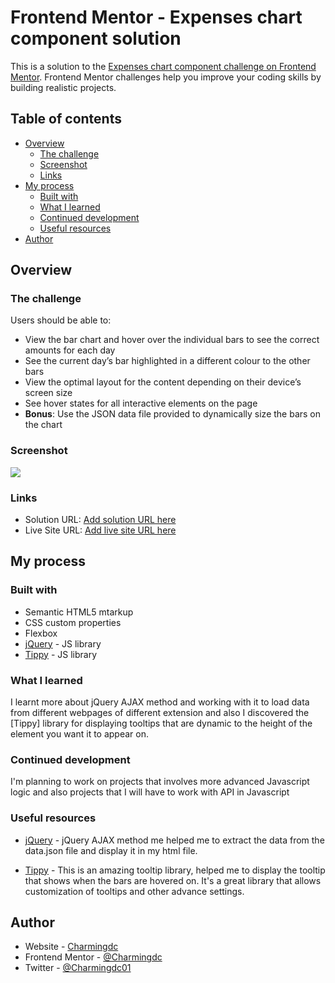 # Frontend Mentor - Expenses chart component solution

This is a solution to the [Expenses chart component challenge on Frontend Mentor](https://www.frontendmentor.io/challenges/expenses-chart-component-e7yJBUdjwt). Frontend Mentor challenges help you improve your coding skills by building realistic projects. 

## Table of contents

- [Overview](#overview)
  - [The challenge](#the-challenge)
  - [Screenshot](#screenshot)
  - [Links](#links)
- [My process](#my-process)
  - [Built with](#built-with)
  - [What I learned](#what-i-learned)
  - [Continued development](#continued-development)
  - [Useful resources](#useful-resources)
- [Author](#author)


## Overview

### The challenge

Users should be able to:

- View the bar chart and hover over the individual bars to see the correct amounts for each day
- See the current day’s bar highlighted in a different colour to the other bars
- View the optimal layout for the content depending on their device’s screen size
- See hover states for all interactive elements on the page
- **Bonus**: Use the JSON data file provided to dynamically size the bars on the chart

### Screenshot

![](./screenshot.jpg)


### Links

- Solution URL: [Add solution URL here](https://your-solution-url.com)
- Live Site URL: [Add live site URL here](https://your-live-site-url.com)

## My process

### Built with

- Semantic HTML5 mtarkup
- CSS custom properties
- Flexbox
- [jQuery](https://jquery.com) - JS library
- [Tippy](https://atomiks.github.io/tippyjs/) - JS library


### What I learned

I learnt more about jQuery AJAX method and working with it to load data from different webpages of different extension and also I discovered the [Tippy] library for displaying tooltips that are dynamic to the height of the element you want it to appear on.


### Continued development

I'm planning to work on projects that involves more advanced Javascript logic and also projects that I will have to work with API in Javascript


### Useful resources

- [jQuery](https://jquery.com) - jQuery AJAX method me helped me to extract the data from the data.json file and display it in my html file.

- [Tippy](https://atomiks.github.io/tippyjs/) - This is an amazing tooltip library, helped me to display the tooltip that shows when the bars are hovered on. It's a great library that allows customization of tooltips and other advance settings.


## Author

- Website - [Charmingdc](https://taplink.cc/charmingdc)
- Frontend Mentor - [@Charmingdc](https://www.frontendmentor.io/profile/Charmingdc)
- Twitter - [@Charmingdc01](https://www.twitter.com/Charmingdc01)

